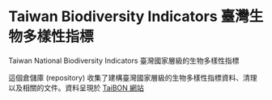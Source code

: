 ﻿# Taiwan Biodiversity Indicators 臺灣生物多樣性指標
Taiwan National Biodiversity Indicators 臺灣國家層級的生物多樣性指標

這個倉儲庫 (repository) 收集了建構臺灣國家層級的生物多樣性指標資料、清理以及相關的文件。資料呈現於 [TaiBON 網站](http://www.taibon.tw)

